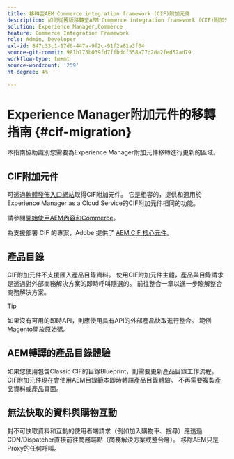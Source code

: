 ```yaml
---
title: 移轉至AEM Commerce integration framework (CIF)附加元件
description: 如何從舊版移轉至AEM Commerce integration framework (CIF)附加元件。
solution: Experience Manager,Commerce
feature: Commerce Integration Framework
role: Admin, Developer
exl-id: 847c33c1-17d6-447a-9f2c-91f2a81a3f04
source-git-commit: 981b175b039fd7ffbddf558a77d2da2fed52ad79
workflow-type: tm+mt
source-wordcount: '259'
ht-degree: 4%

---
```


# Experience Manager附加元件的移轉指南 {#cif-migration}

本指南協助識別您需要為Experience Manager附加元件移轉進行更新的區域。

## CIF附加元件

可透過[軟體發佈入口網站](https://experience.adobe.com/#/downloads/content/software-distribution/en/aem.html?fulltext=commerce*&2_group.propertyvalues.property=.%2Fjcr%3Acontent%2Fmetadata%2Fdc%3Aversion&2_group.propertyvalues.operation=equals&2_group.propertyvalues.0_values=target-version%3Aaem%2F6-5-lts&orderby=%40jcr%3Acontent%2Fjcr%3AlastModified&orderby.sort=desc&layout=list&p.offset=0&p.limit=16)取得CIF附加元件。 它是相容的，提供和適用於Experience Manager as a Cloud Service的CIF附加元件相同的功能。

請參閱[開始使用AEM內容和Commerce](getting-started.md)。

為支援部署 CIF 的專案，Adobe 提供了 [AEM CIF 核心元件](https://github.com/adobe/aem-core-cif-components)。

## 產品目錄

CIF附加元件不支援匯入產品目錄資料。 使用CIF附加元件主體，產品與目錄請求是透過對外部商務解決方案的即時呼叫隨選的。 前往整合一章以進一步瞭解整合商務解決方案。

>[!TIP]
>
>如果沒有可用的即時API，則應使用具有API的外部產品快取進行整合。 範例[Magento開放原始碼](https://business.adobe.com/tw/products/magento/open-source.html)。

## AEM轉譯的產品目錄體驗

如果您使用包含Classic CIF的目錄Blueprint，則需要更新產品目錄工作流程。 CIF附加元件現在會使用AEM目錄範本即時轉譯產品目錄體驗。 不再需要複製產品資料或產品頁面。

## 無法快取的資料與購物互動

對不可快取資料和互動的使用者端請求（例如加入購物車、搜尋）應透過CDN/Dispatcher直接前往商務端點（商務解決方案或整合層）。 移除AEM只是Proxy的任何呼叫。
